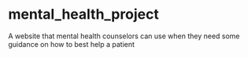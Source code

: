 # mental_health_project
A website that mental health counselors can use when they need some guidance on how to best help a patient
